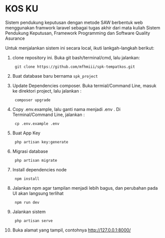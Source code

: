 # KOS KU

Sistem pendukung keputusan dengan metode SAW berbentuk web menggunakan framwork laravel sebagai tugas akhir dari mata kuliah Sistem Pendukung Keputusan, Framework Programming dan Software Quality Asurance

Untuk menjalankan sistem ini secara local, ikuti lankgah-langkah berikut:
1. clone repository ini. Buka git bash/terminal/cmd, lalu jalankan:

        git clone https://github.com/mfhmiii/spk-tempatkos.git


2. Buat database baru bernama `spk_project`
3. Update Dependencies composer. Buka termial/Command Line, masuk ke direktori project, lalu jalankan :


        composer upgrade


4. Copy .env.example, lalu ganti nama menjadi .env . Di Terminal/Command Line, jalankan :


        cp .env.example .env


5. Buat App Key


        php artisan key:generate


6. Migrasi database

        php artisan migrate


7. Install dependencies node


        npm install


8. Jalankan npm agar tampilan menjadi lebih bagus, dan perubahan pada UI akan langsung terlihat


        npm run dev


8. Jalankan sistem


        php artisan serve


9. Buka alamat yang tampil, contohnya http://127.0.0.1:8000/